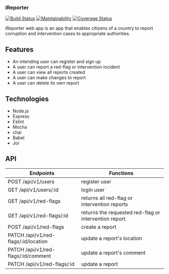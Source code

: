 ### iReporter
[![Build Status](https://travis-ci.org/chekwas88/iReporter.svg?branch=develop)](https://travis-ci.org/chekwas88/iReporter)
[![Maintainability](https://api.codeclimate.com/v1/badges/d666223bb5aa1c7fe65b/maintainability)](https://codeclimate.com/github/chekwas88/iReporter/maintainability)
[![Coverage Status](https://coveralls.io/repos/github/chekwas88/iReporter/badge.svg?branch=develop)](https://coveralls.io/github/chekwas88/iReporter?branch=develop)

iReporter web app is an app that enables citizens of a country to report corruption and intervention cases to appropriate authorities.

## Features
- An intending user can register and sign up
- A user can report a red-flag or intervention incident
- A user can view all reports created
- A user can make changes to report
- A user can delete its own report



## Technologies

- Node.js
- Express
- Eslint
- Mocha
- chai
- Babel
- Joi

## API 
|Endpoints                                 |  Functions                                              |
|------------------------------------------|---------------------------------------------------------|
| POST  /api/v1/users                      | register user                                           |
| GET   /api/v1/users/:id                  | login user                                              |
| GET   /api/v1/red-flags                  | returns all red-flag or intervention reports            |
| GET   /api/v1/red-flags/:id              | returns the requested red-flag or intervention report.  |
| POST  /api/v1/red-flags                  | create a report                                         |
| PATCH /api/v1/red-flags/:id/location     | update a report's location                              |
| PATCH /api/v1/red-flags/:id/comment      | update a report's comment                               |
| PATCH /api/v1/red-flags/:id              | update a report
